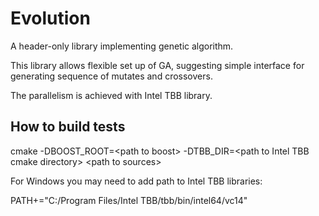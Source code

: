# Evolution
A header-only library implementing genetic algorithm.

This library allows flexible set up of GA, suggesting simple interface for generating sequence of mutates and crossovers.

The parallelism is achieved with Intel TBB library.

## How to build tests
cmake -DBOOST_ROOT=\<path to boost\> -DTBB_DIR=\<path to Intel TBB cmake directory\> \<path to sources\>

For Windows you may need to add path to Intel TBB libraries:

PATH+="C:/Program Files/Intel TBB/tbb/bin/intel64/vc14"
